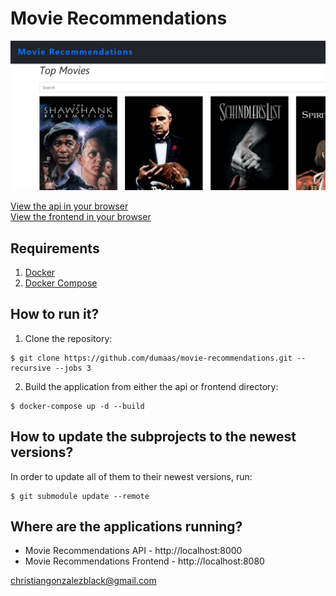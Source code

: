 # Movie Recommendations

![frontpage](https://github.com/dumaas/movie-recommendations/blob/main/images/frontend-screenshot.png?raw=true)

[View the api in your browser](https://movie-recommendations-api.herokuapp.com/)\
[View the frontend in your browser](https://movie-recommendations-api.netlify.app/)

## Requirements
1. [Docker](https://docs.docker.com/install/)
2. [Docker Compose](https://docs.docker.com/compose/install/)


## How to run it?

1. Clone the repository:

```
$ git clone https://github.com/dumaas/movie-recommendations.git --recursive --jobs 3
```

2. Build the application from either the api or frontend directory:
```
$ docker-compose up -d --build
```


## How to update the subprojects to the newest versions?
In order to update all of them to their newest versions, run:
```
$ git submodule update --remote
```


## Where are the applications running?
- Movie Recommendations API - http://localhost:8000
- Movie Recommendations Frontend - http://localhost:8080


christiangonzalezblack@gmail.com

